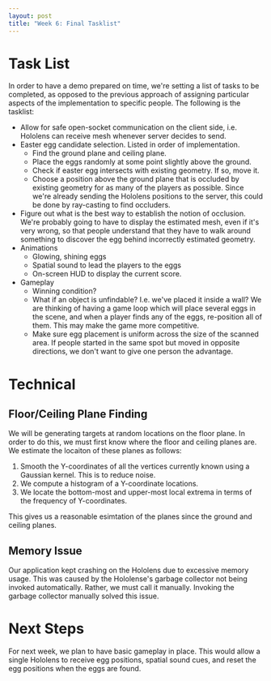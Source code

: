 ```yaml
---
layout: post
title: "Week 6: Final Tasklist"
---
```


# Task List

In order to have a demo prepared on time, we're setting a list of tasks to be completed, as opposed to the previous approach of assigning particular aspects of the implementation to specific people. The following is the tasklist:

- Allow for safe open-socket communication on the client side, i.e. Hololens can receive mesh whenever server decides to send.
- Easter egg candidate selection. Listed in order of implementation.
  - Find the ground plane and ceiling plane. 
  - Place the eggs randomly at some point slightly above the ground.
  - Check if easter egg intersects with existing geometry. If so, move it.
  - Choose a position above the ground plane that is occluded by existing geometry for as many of the players as possible. Since we're already sending the Hololens positions to the server, this could be done by ray-casting to find occluders. 
- Figure out what is the best way to establish the notion of occlusion. We're probably going to have to display the estimated mesh, even if it's very wrong, so that people understand that they have to walk around something to discover the egg behind incorrectly estimated geometry. 
- Animations
  - Glowing, shining eggs
  - Spatial sound to lead the players to the eggs
  - On-screen HUD to display the current score. 
- Gameplay
  - Winning condition?
  - What if an object is unfindable? I.e. we've placed it inside a wall? We are thinking of having a game loop which will place several eggs in the scene, and when a player finds any of the eggs, re-position all of them. This may make the game more competitive. 
  - Make sure egg placement is uniform across the size of the scanned area. If people started in the same spot but moved in opposite directions, we don't want to give one person the advantage. 

# Technical

## Floor/Ceiling Plane Finding

We will be generating targets at random locations on the floor plane. In order to do this, we must first know where the floor and ceiling planes are. We estimate the locaiton of these planes as follows:

 1. Smooth the Y-coordinates of all the vertices currently known using a Gaussian kernel. This is to reduce noise.
 2. We compute a histogram of a Y-coordinate locations.
 3. We locate the bottom-most and upper-most local extrema in terms of the frequency of Y-coordinates.

This gives us a reasonable esimtation of the planes since the ground and ceiling planes.


## Memory Issue
Our application kept crashing on the Hololens due to excessive memory usage. This was caused by the Hololense's garbage collector not being invoked automatically. Rather, we must call it manually. Invoking the garbage collector manually solved this issue.


# Next Steps
For next week, we plan to have basic gameplay in place. This would allow a single Hololens to receive egg positions, spatial sound cues, and reset the egg positions when the eggs are found. 
